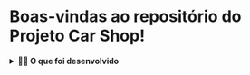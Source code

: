 <!-- Olá, Tryber!

Esse é apenas um arquivo inicial para o README do seu projeto.

É essencial que você preencha esse documento por conta própria, ok?

Não deixe de usar nossas dicas de escrita de README de projetos, e deixe sua criatividade brilhar!

⚠️ IMPORTANTE: você precisa deixar nítido:
- quais arquivos/pastas foram desenvolvidos por você; 
- quais arquivos/pastas foram desenvolvidos por outra pessoa estudante;
- quais arquivos/pastas foram desenvolvidos pela Trybe.

-->

# Boas-vindas ao repositório do Projeto Car Shop! 

<details>
<summary><strong>👨‍💻 O que foi desenvolvido</strong></summary><br />

  Para este projeto, foi aplicado os princípios de Programação Orientada a Objetos (`POO`) e Princípios `S.O.L.I.D` para a construção de uma API com `CRUD` para gerenciar uma concessionária de veículos. Isso foi feito utilizando o banco de dados `MongoDB` e o ODM `Mongoose`.

  Para os testes foi utilizado o Mocha, Chai e Sinon.

  ---

</details>
